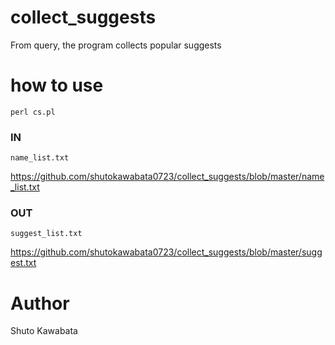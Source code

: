 # collect_suggests
From query, the program collects popular suggests

# how to use
```
perl cs.pl
```

### IN
```
name_list.txt
```
https://github.com/shutokawabata0723/collect_suggests/blob/master/name_list.txt

### OUT
```
suggest_list.txt
```
https://github.com/shutokawabata0723/collect_suggests/blob/master/suggest.txt

# Author
Shuto Kawabata
